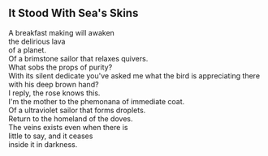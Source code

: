 It Stood With Sea's Skins
-------------------------
A breakfast making will awaken  
the delirious lava  
of a planet.  
Of a brimstone sailor that relaxes quivers.  
What sobs the props of purity?  
With its silent dedicate you've asked me what the bird is appreciating there with his deep brown hand?  
I reply, the rose knows this.  
I'm the mother to the phemonana of immediate coat.  
Of a ultraviolet sailor that forms droplets.  
Return to the homeland of the doves.  
The veins exists even when there is  
little to say, and it ceases  
inside it in darkness.  
